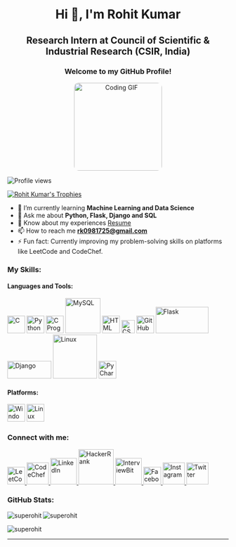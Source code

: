 <h1 align="center">Hi 👋, I'm Rohit Kumar</h1>
<h2 align="center">Research Intern at Council of Scientific & Industrial Research (CSIR, India)</h2>
<h3 align="center">Welcome to my GitHub Profile!</h3>
<p align="center">
  <img width="200px" height="200px" style="border-radius:10px;" src="https://www.sarvika.com/wp-content/uploads/2021/03/Backend-Developer-Python-GIF-Dribble.gif" alt="Coding GIF">
</p>

<p align="left"> 
  <img src="https://komarev.com/ghpvc/?username=superohit&label=Profile%20views&color=0e75b6&style=flat" alt="Profile views" /> 
</p>

<p align="left"> 
  <a href="https://github.com/ryo-ma/github-profile-trophy">
    <img src="https://github-profile-trophy.vercel.app/?username=superohit" alt="Rohit Kumar's Trophies" />
  </a> 
</p>

- 🌱 I’m currently learning **Machine Learning and Data Science**
- 💬 Ask me about **Python, Flask, Django and SQL**
- 📄 Know about my experiences [Resume](https://drive.google.com/file/d/1YVU14EnJVfZfOJsIFa7Put4pM_IvvO2g/view?usp=sharing)
- 📫 How to reach me **rk0981725@gmail.com**
- ⚡ Fun fact: Currently improving my problem-solving skills on platforms like LeetCode and CodeChef.

### My Skills:
#### Languages and Tools:
<p align="left">
  <img src="https://tse4.mm.bing.net/th/id/OIP.H68Hker9jZ_b4kyr_sMDygHaHa?pid=ImgDet&rs=1" width="40px" alt="C">
  <img src="https://seeklogo.com/images/P/python-logo-A32636CAA3-seeklogo.com.png" width="40px" alt="Python">
  <img src="https://e7.pngegg.com/pngimages/465/779/png-clipart-blue-and-white-c-logo-the-c-programming-language-computer-programming-computer-icons-programmer-blue-angle.png" width="40px" alt="C Programming">
  <img src="https://logos-download.com/wp-content/uploads/2016/05/MySQL_logo_logotype.png" width="80px" alt="MySQL">
  <img src="https://p7.hiclipart.com/preview/1005/511/631/web-development-html-logo-world-wide-web-consortium-create-html-signature.jpg" width="40px" alt="HTML">
  <img src="https://cdn.freebiesupply.com/logos/large/2x/css-3-logo-png-transparent.png" width="30px" alt="CSS">
  <img src="https://th.bing.com/th/id/R.3462037553fabf0f6e7bf0fe9ab11515?rik=0Ubh3aP6JzCPcw&riu=http%3a%2f%2fpngimg.com%2fuploads%2fgithub%2fgithub_PNG40.png&ehk=vDH1g6b2G5qphfQR7RsUJ7HmqSSwIMycien%2fvBj03ZU%3d&risl=&pid=ImgRaw&r=0" width="40px" alt="GitHub">
  <img src="https://cdn.freebiesupply.com/logos/large/2x/flask-logo-svg-vector.svg" width="120px" height="60px" alt="Flask">
  <img src="https://logos-download.com/wp-content/uploads/2019/06/Django_Logo.png" width="100px" height="40px" alt="Django">
  <img src="https://www.bing.com/th?id=OIP.l3h2m6ioYr67FT-7t2la0gHaC9&w=350&h=140&c=8&rs=1&qlt=90&o=6&dpr=1.3&pid=3.1&rm=2" width="100px" alt="Linux">
  <img src="https://cracksaw.com/wp-content/uploads/2020/08/pycharm_logo_300x300-1.png" width="40px" alt="PyCharm">
</p>

#### Platforms:
<p align="left">
  <img src="https://www.bing.com/th?id=OIP.d_xZ4gKZHFHiWabkFyfn3AHaGi&w=266&h=234&c=8&rs=1&qlt=90&o=6&dpr=1.3&pid=3.1&rm=2" width="40px" alt="Windows">
  <img src="https://1000logos.net/wp-content/uploads/2017/03/LINUX-LOGO.png" width="40px" alt="Linux">
</p>

### Connect with me:
<p align="left">
  <a href="https://leetcode.com/superohit">
    <img src="https://leetcode.com/static/images/LeetCode_logo.png" width="40px" alt="LeetCode">
  </a>
  <a href="https://www.codechef.com/users/superohit_420">
    <img src="https://www.bing.com/th?id=A38b009ebe4dda480e477cc8f172a0945&w=148&h=148&c=7&o=6&dpr=1.3&pid=SANGAM" width="50px" alt="CodeChef">
  </a>
  <a href="https://www.linkedin.com/in/superohit">
    <img src="https://th.bing.com/th/id/R.14f8d0d8ea255a03471032d79087fdf0?rik=Jcph23UZL08iCA&riu=http%3a%2f%2f1000logos.net%2fwp-content%2fuploads%2f2017%2f03%2fColor-of-the-LinkedIn-Logo.jpg&ehk=hT5Ibkg%2fFPa%2f7TPm%2fs2TP8Fxdd7ySQQBuZmn88xh5j0%3d&risl=&pid=ImgRaw&r=0" width="60px" alt="LinkedIn">
  </a>
  <a href="https://www.hackerrank.com/superohit?hr_r=1">
    <img src="https://www.iconbolt.com/preview/facebook/font-awesome-brands/hackerrank.svg" width="80px" alt="HackerRank">
  </a>
  <a href="https://www.interviewbit.com/profile/rk0981725_7273d5197319">
    <img src="https://www.bing.com/th?id=OIP.GDopL-7rnMesm8bafmdkEwHaHa&w=96&h=100&c=8&rs=1&qlt=90&o=6&dpr=1.3&pid=3.1&rm=2" width="60px" alt="InterviewBit">
  </a>
  <a href="https://www.facebook.com/superohitmaurya/">
    <img src="https://buffer.com/library/content/images/library/wp-content/uploads/2016/03/FB-f-Logo__blue_144.png" width="40px" alt="Facebook">
  </a>
  <a href="https://www.instagram.com/superohitmaurya/">
    <img src="https://tse1.mm.bing.net/th/id/OIP._a88_9QhDjq6zzBZON9vsAHaHW?w=166&h=189&c=7&r=0&o=5&dpr=1.3&pid=1.7" width="50px" alt="Instagram">
  </a>
  <a href="https://twitter.com/superohitmaurya">
    <img src="https://www.bing.com/th?id=A25c877f9e9b2332d33bd1920bdb3a527&w=188&h=132&c=7&o=6&dpr=1.3&pid=SANGAM" width="50px" alt="Twitter">
  </a>
</p>

### GitHub Stats:
<p>
  <img align="left" src="https://github-readme-stats.vercel.app/api/top-langs?username=superohit&show_icons=true&locale=en&layout=compact" alt="superohit" />
</p>

<p>
  <img align="center" src="https://github-readme-stats.vercel.app/api?username=superohit&show_icons=true&locale=en" alt="superohit" />
</p>

<p>
  <img align="center" src="https://github-readme-streak-stats.herokuapp.com/?user=superohit&" alt="superohit" />
</p>

---

<p align="center">
  <a href="https://superohit
